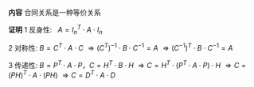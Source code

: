 **内容**
合同关系是一种等价关系

**证明**
1 反身性:$\enspace$ $A=I_n^T\cdot A\cdot I_n$

2 对称性:
  $B=C^T\cdot A\cdot C$
  $\Rightarrow (C^T)^{-1}\cdot B\cdot C^{-1}=A$
  $\Rightarrow (C^{-1})^T\cdot B\cdot C^{-1}=A$

3 传递性:
  $B=P^T\cdot A\cdot P$，$C=H^T\cdot B\cdot H$
  $\Rightarrow C=H^T\cdot(P^T\cdot A\cdot P)\cdot H$
  $\Rightarrow C=(PH)^T\cdot A\cdot(PH)$
  $\Rightarrow C=D^T\cdot A\cdot D$

